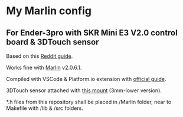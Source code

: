# My Marlin config

## For **Ender-3pro** with **SKR Mini E3 V2.0** control board & **3DTouch** sensor

Based on this [Reddit guide](https://www.reddit.com/r/ender3/comments/h8y1ia/marlin_20x_guide_skr_mini_e3_v20_ender_3/).

Works fine with [Marlin](https://github.com/MarlinFirmware/Marlin) v2.0.6.1.

Compiled with VSCode & Platform.io extension with [official guide](https://marlinfw.org/docs/basics/install_platformio_vscode.html).

3DTouch sensor attached with [this mount](https://www.thingiverse.com/thing:3003725) (3mm-lower version).

*.h files from this repository shall be placed in /Marlin folder, near to Makefile with /lib & /src folders.
